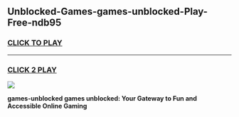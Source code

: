 
## Unblocked-Games-games-unblocked-Play-Free-ndb95
<h3>
<a href="https://premium76.site?title=games-unblocked&ref=18A1">CLICK TO PLAY</a></h3>
<hr>

<h3>
<a href="https://premium76.site?title=games-unblocked&ref=18A1">CLICK 2 PLAY</a>
  
</h3>

<a href="https://premium76.site?title=games-unblocked&ref=18A1"><img src="https://clearcache.store/games.png"></a>


**games-unblocked games unblocked: Your Gateway to Fun and Accessible Online Gaming**
